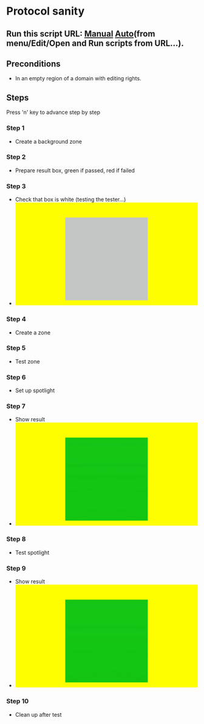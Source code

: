 # Protocol sanity
## Run this script URL: [Manual](./test.js?raw=true)   [Auto](./testAuto.js?raw=true)(from menu/Edit/Open and Run scripts from URL...).

## Preconditions
- In an empty region of a domain with editing rights.

## Steps
Press 'n' key to advance step by step

### Step 1
- Create a background zone
### Step 2
- Prepare result box, green if passed, red if failed
### Step 3
- Check that box is white (testing the tester...)
- ![](./ExpectedImage_00000.png)
### Step 4
- Create a zone
### Step 5
- Test zone
### Step 6
- Set up spotlight
### Step 7
- Show result
- ![](./ExpectedImage_00001.png)
### Step 8
- Test spotlight
### Step 9
- Show result
- ![](./ExpectedImage_00002.png)
### Step 10
- Clean up after test
